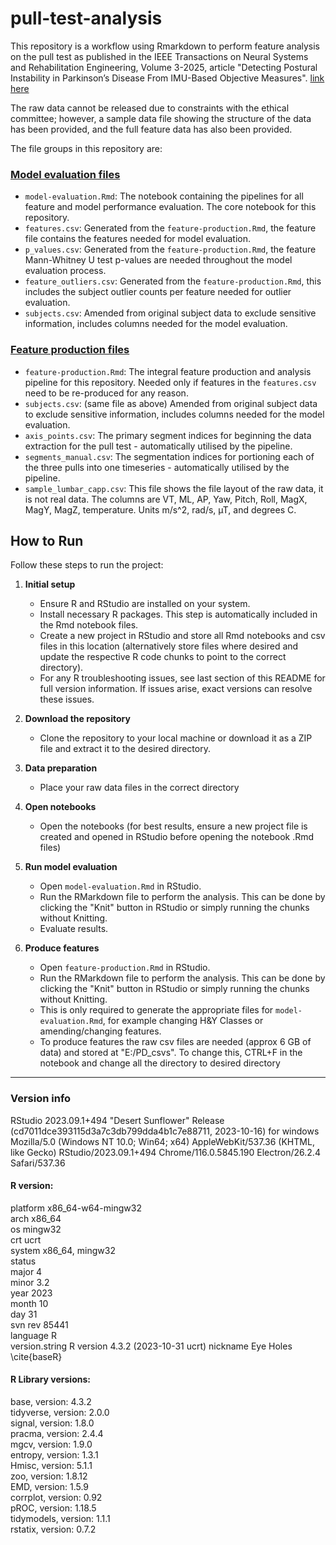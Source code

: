 # pull-test-analysis
This repository is a workflow using Rmarkdown to perform feature analysis on the pull test as published in the IEEE Transactions on Neural Systems and Rehabilitation Engineering, Volume 3-2025, article "Detecting Postural Instability in Parkinson’s Disease From IMU-Based Objective Measures". [link here](https://ieeexplore.ieee.org/document/11015623) 

The raw data cannot be released due to constraints with the ethical committee; however, a sample data file showing the structure of the data has been provided, and the full feature data has also been provided.

The file groups in this repository are:

### <u>Model evaluation files</u>

- `model-evaluation.Rmd`: The notebook containing the pipelines for all feature and model performance evaluation. The core notebook for this repository.
- `features.csv`: Generated from the `feature-production.Rmd`, the feature file contains the features needed for model evaluation.
- `p_values.csv`: Generated from the `feature-production.Rmd`, the feature Mann-Whitney U test p-values are needed throughout the model evaluation process.
- `feature_outliers.csv`: Generated from the `feature-production.Rmd`, this includes the subject outlier counts per feature needed for outlier evaluation.
- `subjects.csv`: Amended from original subject data to exclude sensitive information, includes columns needed for the model evaluation.

### <u>Feature production files</u>

- `feature-production.Rmd`: The integral feature production and analysis pipeline for this repository. Needed only if features in the `features.csv` need to be re-produced for any reason.
- `subjects.csv`: (same file as above) Amended from original subject data to exclude sensitive information, includes columns needed for the model evaluation.
- `axis_points.csv`: The primary segment indices for beginning the data extraction for the pull test - automatically utilised by the pipeline.
- `segments_manual.csv`: The segmentation indices for portioning each of the three pulls into one timeseries - automatically utilised by the pipeline.
- `sample_lumbar_capp.csv`: This file shows the file layout of the raw data, it is not real data. The columns are VT, ML, AP, Yaw, Pitch, Roll, MagX, MagY, MagZ, temperature. Units m/s^2, rad/s, µT, and degrees C.


## How to Run

Follow these steps to run the project:

1. **Initial setup**
   - Ensure R and RStudio are installed on your system.
   - Install necessary R packages. This step is automatically included in the Rmd notebook files.
   - Create a new project in RStudio and store all Rmd notebooks and csv files in this location (alternatively store files where desired and update the respective R code chunks to point to the correct directory).
   - For any R troubleshooting issues, see last section of this README for full version information. If issues arise, exact versions can resolve these issues.

2. **Download the repository**
   - Clone the repository to your local machine or download it as a ZIP file and extract it to the desired directory.

3. **Data preparation**
   - Place your raw data files in the correct directory

4. **Open notebooks**
   - Open the notebooks (for best results, ensure a new project file is created and opened in RStudio before opening the notebook .Rmd files)

6. **Run model evaluation**
   - Open `model-evaluation.Rmd` in RStudio.
   - Run the RMarkdown file to perform the analysis. This can be done by clicking the "Knit" button in RStudio or simply running the chunks without Knitting.
   - Evaluate results.

7. **Produce features**
   - Open `feature-production.Rmd` in RStudio.
   - Run the RMarkdown file to perform the analysis. This can be done by clicking the "Knit" button in RStudio or simply running the chunks without Knitting.
   - This is only required to generate the appropriate files for `model-evaluation.Rmd`, for example changing H&Y Classes or amending/changing features.
   - To produce features the raw csv files are needed (approx 6 GB of data) and stored at "E:/PD_csvs". To change this, CTRL+F in the notebook and change all the directory to desired directory
  

---

### Version info

RStudio 2023.09.1+494 "Desert Sunflower" 
Release (cd7011dce393115d3a7c3db799dda4b1c7e88711, 2023-10-16) for windows
Mozilla/5.0 (Windows NT 10.0; Win64; x64) AppleWebKit/537.36 (KHTML, like Gecko) RStudio/2023.09.1+494 Chrome/116.0.5845.190 Electron/26.2.4 Safari/537.36

#### R version:
                                               
platform       x86\_64-w64-mingw32        
arch           x86\_64                           
os             mingw32                  
crt            ucrt             
system         x86\_64, mingw32           
status                                       
major          4                           
minor          3.2                            
year           2023                          
month          10                           
day            31                              
svn rev        85441                           
language       R                              
version.string R version 4.3.2 (2023-10-31 ucrt)
nickname       Eye Holes \cite{baseR} 

#### R Library versions:

base, version: 4.3.2  
tidyverse, version: 2.0.0   
signal, version: 1.8.0  
pracma, version: 2.4.4  
mgcv, version: 1.9.0  
entropy, version: 1.3.1  
Hmisc, version: 5.1.1  
zoo, version: 1.8.12   
EMD, version: 1.5.9    
corrplot, version: 0.92   
pROC, version: 1.18.5   
tidymodels, version: 1.1.1     
rstatix, version: 0.7.2     
